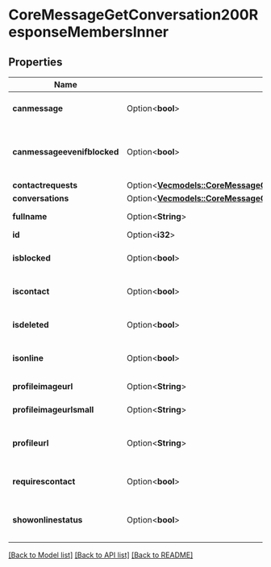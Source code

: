 # CoreMessageGetConversation200ResponseMembersInner

## Properties

Name | Type | Description | Notes
------------ | ------------- | ------------- | -------------
**canmessage** | Option<**bool**> | If the user can be messaged | [optional][default to null]
**canmessageevenifblocked** | Option<**bool**> | If the user can still message even if they get blocked | [optional][default to null]
**contactrequests** | Option<[**Vec<models::CoreMessageGetConversation200ResponseMembersInnerContactrequestsInner>**](core_message_get_conversation_200_response_members_inner_contactrequests_inner.md)> |  | [optional]
**conversations** | Option<[**Vec<models::CoreMessageGetConversation200ResponseMembersInnerConversationsInner>**](core_message_get_conversation_200_response_members_inner_conversations_inner.md)> |  | [optional]
**fullname** | Option<**String**> | The user's name | [optional]
**id** | Option<**i32**> | The user id | [optional]
**isblocked** | Option<**bool**> | If the user has been blocked | [optional]
**iscontact** | Option<**bool**> | Is the user a contact? | [optional][default to null]
**isdeleted** | Option<**bool**> | Is the user deleted? | [optional][default to null]
**isonline** | Option<**bool**> | The user's online status | [optional]
**profileimageurl** | Option<**String**> | User picture URL | [optional]
**profileimageurlsmall** | Option<**String**> | Small user picture URL | [optional]
**profileurl** | Option<**String**> | The link to the user's profile page | [optional][default to null]
**requirescontact** | Option<**bool**> | If the user requires to be contacts | [optional][default to null]
**showonlinestatus** | Option<**bool**> | Show the user's online status? | [optional]

[[Back to Model list]](../README.md#documentation-for-models) [[Back to API list]](../README.md#documentation-for-api-endpoints) [[Back to README]](../README.md)


